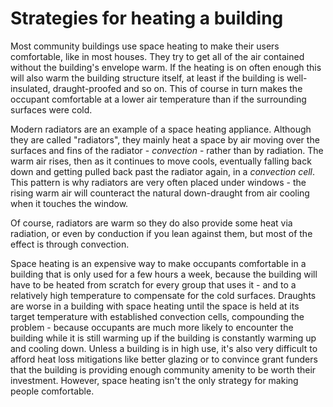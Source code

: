 # Strategies for heating a building

Most community buildings use space heating to make their users comfortable, like in most houses.  They try to get all of the air contained without the building's envelope warm.  If the heating is on often enough this will also warm the building structure itself, at least if the building is well-insulated, draught-proofed and so on.  This of course in turn makes the occupant comfortable at a lower air temperature than if the surrounding surfaces were cold.

Modern radiators are an example of a space heating appliance.  Although they are called "radiators", they mainly heat a space by air moving over the surfaces and fins of the radiator - *convection* - rather than by radiation.  The warm air rises, then as it continues to move cools, eventually falling back down and getting pulled back past the radiator again, in a *convection cell*.  This pattern is why radiators are very often placed under windows - the rising warm air will counteract the natural down-draught from air cooling when it touches the window.  

Of course, radiators are warm so they do also provide some heat via radiation, or even by conduction if you lean against them, but most of the effect is through convection.

Space heating is an expensive way to make occupants comfortable in a building that is only used for a few hours a week, because the building will have to be heated from scratch for every group that uses it - and to a relatively high temperature to compensate for the cold surfaces.   Draughts are worse in a building with space heating until the space is held at its target temperature with established convection cells, compounding the problem - because occupants are much more likely to encounter the building while it is still warming up if the building is constantly warming up and cooling down.  Unless a building is in high use, it's also very difficult to afford heat loss mitigations like better glazing or to convince grant funders that the building is providing enough community amenity to be worth their investment.  However, space heating isn't the only strategy for making people comfortable.  

